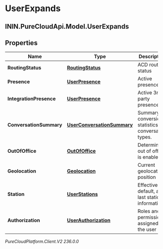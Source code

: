 # UserExpands

## ININ.PureCloudApi.Model.UserExpands

## Properties

|Name | Type | Description | Notes|
|------------ | ------------- | ------------- | -------------|
| **RoutingStatus** | [**RoutingStatus**](RoutingStatus) | ACD routing status | [optional] |
| **Presence** | [**UserPresence**](UserPresence) | Active presence | [optional] |
| **IntegrationPresence** | [**UserPresence**](UserPresence) | Active 3rd party presence | [optional] |
| **ConversationSummary** | [**UserConversationSummary**](UserConversationSummary) | Summary of conversion statistics for conversation types. | [optional] |
| **OutOfOffice** | [**OutOfOffice**](OutOfOffice) | Determine if out of office is enabled | [optional] |
| **Geolocation** | [**Geolocation**](Geolocation) | Current geolocation position | [optional] |
| **Station** | [**UserStations**](UserStations) | Effective, default, and last station information | [optional] |
| **Authorization** | [**UserAuthorization**](UserAuthorization) | Roles and permissions assigned to the user | [optional] |



_PureCloudPlatform.Client.V2 236.0.0_
